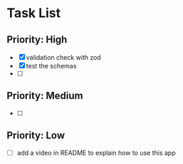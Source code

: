 # Task List

## Priority: High

- [x] validation check with zod
- [x] test the schemas
- [ ]

## Priority: Medium

- [ ]

## Priority: Low

- [ ] add a video in README to explain how to use this app

